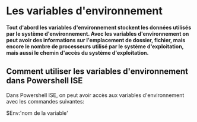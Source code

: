 # Les variables d'environnement

__Tout d'abord les variables d'environnement stockent les données utilisés par le système d'environnement. Avec les variables d'environnement on peut avoir des informations sur l'emplacement de dossier, fichier, mais encore le nombre de processeurs utilisé par le système d'exploitation, mais aussi le chemin d'accès du système d'exploitation.__

## Comment utiliser les variables d'environnement dans Powershell ISE

Dans Powershell ISE, on peut avoir accès aux variables d'environnement avec les commandes suivantes:

$Env:'nom de la variable'

